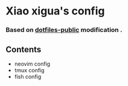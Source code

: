# Xiao xigua's config
### Based on [dotfiles-public](https://github.com/craftzdog/dotfiles-public) modification .


## Contents
- neovim config
- tmux config
- fish config


